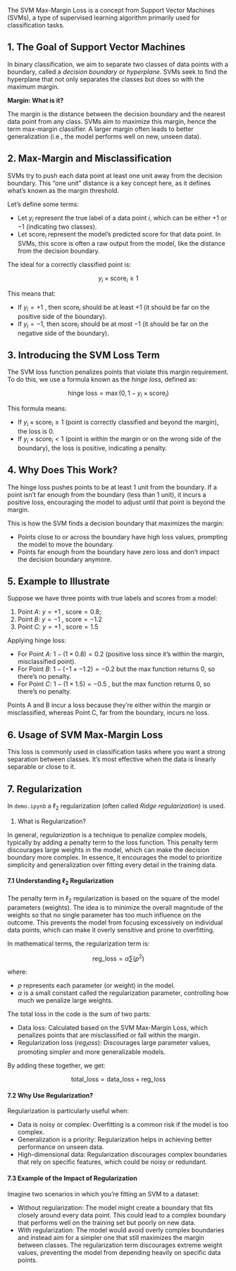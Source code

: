 The SVM Max-Margin Loss is a concept from Support Vector Machines (SVMs), a type of supervised learning algorithm primarily used for classification tasks. 
## 1. The Goal of Support Vector Machines

In binary classification, we aim to separate two classes of data points with a boundary, called a *decision boundary* or *hyperplane*. SVMs seek to find the hyperplane that not only separates the classes but does so with the maximum margin.

**Margin: What is it?**

The margin is the distance between the decision boundary and the nearest data point from any class. SVMs aim to maximize this margin, hence the term max-margin classifier. A larger margin often leads to better generalization (i.e., the model performs well on new, unseen data).

## 2. Max-Margin and Misclassification

SVMs try to push each data point at least one unit away from the decision boundary. This “one unit” distance is a key concept here, as it defines what’s known as the margin threshold.

Let’s define some terms:
- Let  $y_i$  represent the true label of a data point  $i$, which can be either  $+1$  or  $-1$  (indicating two classes).
- Let $\text{score}_i$ represent the model’s predicted score for that data point. In SVMs, this score is often a raw output from the model, like the distance from the decision boundary.

The ideal for a correctly classified point is:

$$y_i \times \text{score}_i \geq 1$$

This means that:
- If  $y_i = +1$ , then  $\text{score}_i$  should be at least  $+1$  (it should be far on the positive side of the boundary).
- If  $y_i = -1$, then  $\text{score}_i$  should be at most  $-1$  (it should be far on the negative side of the boundary).

## 3. Introducing the SVM Loss Term

The SVM loss function penalizes points that violate this margin requirement. To do this, we use a formula known as the *hinge loss*, defined as:

$$\text{hinge loss} = \max(0, 1 - y_i \times \text{score}_i)$$

This formula means:
- If  $y_i \times \text{score}_i \geq 1$  (point is correctly classified and beyond the margin), the loss is  $0$.
- If  $y_i \times \text{score}_i < 1$  (point is within the margin or on the wrong side of the boundary), the loss is positive, indicating a penalty.

## 4. Why Does This Work?

The hinge loss pushes points to be at least $1$ unit from the boundary. If a point isn’t far enough from the boundary (less than $1$ unit), it incurs a positive loss, encouraging the model to adjust until that point is beyond the margin.

This is how the SVM finds a decision boundary that maximizes the margin:
- Points close to or across the boundary have high loss values, prompting the model to move the boundary.
- Points far enough from the boundary have zero loss and don’t impact the decision boundary anymore.

## 5. Example to Illustrate

Suppose we have three points with true labels and scores from a model:
1.	Point $A$:  $y = +1$ ,  $\text{score} = 0.8$; 
2.	Point $B$:  $y = -1$ ,  $\text{score} = -1.2$ 
3.	Point $C$:  $y = +1$ ,  $\text{score} = 1.5$ 

Applying hinge loss:
- For Point $A$:  $1 - (1 \times 0.8) = 0.2$  (positive loss since it’s within the margin, misclassified point).
- For Point $B$:  $1 - (-1 \times -1.2) = -0.2$  but the max function returns $0$, so there’s no penalty.
- For Point $C$:  $1 - (1 \times 1.5) = -0.5$ , but the max function returns $0$, so there’s no penalty.

Points A and B incur a loss because they’re either within the margin or misclassified, whereas Point C, far from the boundary, incurs no loss.

## 6. Usage of SVM Max-Margin Loss

This loss is commonly used in classification tasks where you want a strong separation between classes. It’s most effective when the data is linearly separable or close to it.

## 7. Regularization
In <code>demo.ipynb</code> a $\ell_2$ regularization (often called *Ridge regularization*) is used.
1. What is Regularization?

In general, *regularization* is a technique to penalize complex models, typically by adding a penalty term to the loss function. This penalty term discourages large weights in the model, which can make the decision boundary more complex. In essence, it encourages the model to prioritize simplicity and generalization over fitting every detail in the training data.

#### 7.1 Understanding $\ell_2$ Regularization

The penalty term in $\ell_2$ regularization is based on the square of the model parameters (weights). The idea is to minimize the overall magnitude of the weights so that no single parameter has too much influence on the outcome. This prevents the model from focusing excessively on individual data points, which can make it overly sensitive and prone to overfitting.

In mathematical terms, the regularization term is:

$$\text{reg\_loss} = \alpha \sum (p^2)$$

where:
- $p$  represents each parameter (or weight) in the model.
- $\alpha$  is a small constant called the regularization parameter, controlling how much we penalize large weights.

The total loss in the code is the sum of two parts:
- Data loss: Calculated based on the SVM Max-Margin Loss, which penalizes points that are misclassified or fall within the margin.
- Regularization loss ($reg_loss$): Discourages large parameter values, promoting simpler and more generalizable models.

By adding these together, we get:

$$\text{total\_loss} = \text{data\_loss} + \text{reg\_loss}$$

#### 7.2 Why Use Regularization?

Regularization is particularly useful when:
- Data is noisy or complex: Overfitting is a common risk if the model is too complex.
- Generalization is a priority: Regularization helps in achieving better performance on unseen data.
- High-dimensional data: Regularization discourages complex boundaries that rely on specific features, which could be noisy or redundant.

#### 7.3 Example of the Impact of Regularization

Imagine two scenarios in which you’re fitting an SVM to a dataset:
- Without regularization: The model might create a boundary that fits closely around every data point. This could lead to a complex boundary that performs well on the training set but poorly on new data.
- With regularization: The model would avoid overly complex boundaries and instead aim for a simpler one that still maximizes the margin between classes. The regularization term discourages extreme weight values, preventing the model from depending heavily on specific data points.



